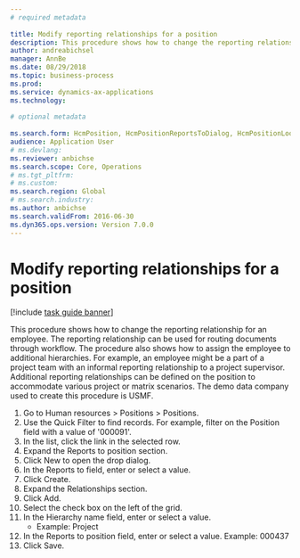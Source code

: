 ```yaml
--- 
# required metadata 
 
title: Modify reporting relationships for a position
description: This procedure shows how to change the reporting relationship for an employee. 
author: andreabichsel
manager: AnnBe 
ms.date: 08/29/2018
ms.topic: business-process 
ms.prod:  
ms.service: dynamics-ax-applications 
ms.technology:  
 
# optional metadata 
 
ms.search.form: HcmPosition, HcmPositionReportsToDialog, HcmPositionLookup   
audience: Application User 
# ms.devlang:  
ms.reviewer: anbichse
ms.search.scope: Core, Operations 
# ms.tgt_pltfrm:  
# ms.custom:  
ms.search.region: Global
# ms.search.industry: 
ms.author: anbichse
ms.search.validFrom: 2016-06-30 
ms.dyn365.ops.version: Version 7.0.0 
---
```

# Modify reporting relationships for a position

[!include [task guide banner](../../includes/task-guide-banner.md)]

This procedure shows how to change the reporting relationship for an employee. The reporting relationship can be used for routing documents through workflow. The procedure also shows how to assign the employee to additional hierarchies. For example, an employee might be a part of a project team with an informal reporting relationship to a project supervisor. Additional reporting relationships can be defined on the position to accommodate various project or matrix scenarios. The demo data company used to create this procedure is USMF.

1. Go to Human resources > Positions > Positions.
2. Use the Quick Filter to find records. For example, filter on the Position field with a value of '000091'.
3. In the list, click the link in the selected row.
4. Expand the Reports to position section.
5. Click New to open the drop dialog.
6. In the Reports to field, enter or select a value.
7. Click Create.
8. Expand the Relationships section.
9. Click Add.
10. Select the check box on the left of the grid.
11. In the Hierarchy name field, enter or select a value.
    * Example: Project  
12. In the Reports to position field, enter or select a value.  Example:  000437
13. Click Save.

